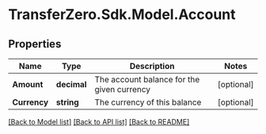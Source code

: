 
# TransferZero.Sdk.Model.Account

## Properties

Name | Type | Description | Notes
------------ | ------------- | ------------- | -------------
**Amount** | **decimal** | The account balance for the given currency | [optional] 
**Currency** | **string** | The currency of this balance | [optional] 

[[Back to Model list]](../README.md#documentation-for-models)
[[Back to API list]](../README.md#documentation-for-api-endpoints)
[[Back to README]](../README.md)

